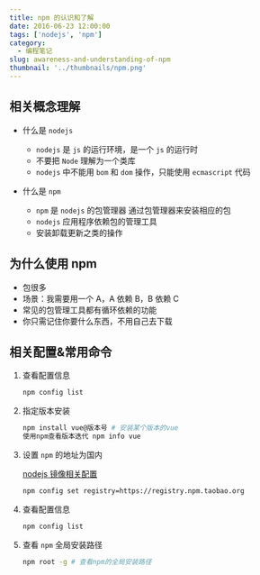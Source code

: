 ```yaml
---
title: npm 的认识和了解
date: 2016-06-23 12:00:00
tags: ['nodejs', 'npm']
category:
  - 编程笔记
slug: awareness-and-understanding-of-npm
thumbnail: '../thumbnails/npm.png'
---
```


## 相关概念理解

- 什么是 `nodejs`

  - `nodejs` 是 `js` 的运行环境，是一个 `js` 的运行时
  - 不要把 `Node` 理解为一个类库
  - `nodejs` 中不能用 `bom` 和 `dom` 操作，只能使用 `ecmascript` 代码

- 什么是 `npm`

  - `npm` 是 `nodejs` 的包管理器 通过包管理器来安装相应的包
  - `nodejs` 应用程序依赖包的管理工具
  - 安装卸载更新之类的操作

## 为什么使用 npm

- 包很多
- 场景：我需要用一个 A，A 依赖 B，B 依赖 C
- 常见的包管理工具都有循环依赖的功能
- 你只需记住你要什么东西，不用自己去下载

## 相关配置&常用命令

1. 查看配置信息

   ```bash
   npm config list
   ```

2. 指定版本安装

   ```bash
   npm install vue@版本号 # 安装某个版本的vue
   使用npm查看版本迭代 npm info vue
   ```

3. 设置 `npm` 的地址为国内

   [nodejs 镜像相关配置](/blog/nodejs-mirroring-related-configuration)

   ```bash
   npm config set registry=https://registry.npm.taobao.org
   ```

4. 查看配置信息

   ```bash
   npm config list
   ```

5. 查看 `npm` 全局安装路径

   ```bash
   npm root -g # 查看npm的全局安装路径
   ```
